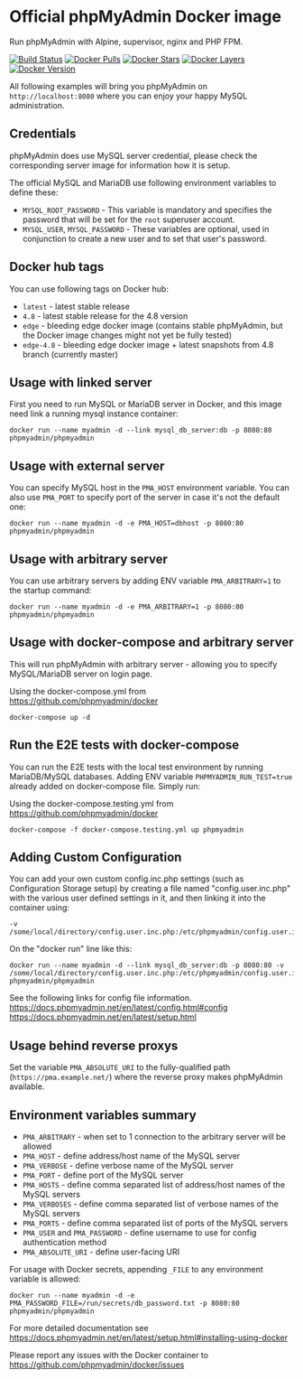 # Official phpMyAdmin Docker image

Run phpMyAdmin with Alpine, supervisor, nginx and PHP FPM.

[![Build Status](https://travis-ci.org/phpmyadmin/docker.svg?branch=master)](https://travis-ci.org/phpmyadmin/docker)
[![Docker Pulls](https://img.shields.io/docker/pulls/phpmyadmin/phpmyadmin.svg)][hub]
[![Docker Stars](https://img.shields.io/docker/stars/phpmyadmin/phpmyadmin.svg)][hub]
[![Docker Layers](https://images.microbadger.com/badges/image/phpmyadmin/phpmyadmin.svg)](https://microbadger.com/images/phpmyadmin/phpmyadmin "Get your own image badge on microbadger.com")
[![Docker Version](https://images.microbadger.com/badges/version/phpmyadmin/phpmyadmin.svg)](https://microbadger.com/images/phpmyadmin/phpmyadmin "Get your own version badge on microbadger.com")


All following examples will bring you phpMyAdmin on `http://localhost:8080`
where you can enjoy your happy MySQL administration.

## Credentials

phpMyAdmin does use MySQL server credential, please check the corresponding
server image for information how it is setup.

The official MySQL and MariaDB use following environment variables to define these:

* `MYSQL_ROOT_PASSWORD` - This variable is mandatory and specifies the password that will be set for the `root` superuser account.
* `MYSQL_USER`, `MYSQL_PASSWORD` - These variables are optional, used in conjunction to create a new user and to set that user's password.

## Docker hub tags

You can use following tags on Docker hub:

* `latest` - latest stable release
* `4.8` - latest stable release for the 4.8 version
* `edge` - bleeding edge docker image (contains stable phpMyAdmin, but the Docker image changes might not yet be fully tested)
* `edge-4.8` - bleeding edge docker image + latest snapshots from 4.8 branch (currently master)

## Usage with linked server

First you need to run MySQL or MariaDB server in Docker, and this image need
link a running mysql instance container:

```
docker run --name myadmin -d --link mysql_db_server:db -p 8080:80 phpmyadmin/phpmyadmin
```

## Usage with external server

You can specify MySQL host in the `PMA_HOST` environment variable. You can also
use `PMA_PORT` to specify port of the server in case it's not the default one:

```
docker run --name myadmin -d -e PMA_HOST=dbhost -p 8080:80 phpmyadmin/phpmyadmin
```

## Usage with arbitrary server

You can use arbitrary servers by adding ENV variable `PMA_ARBITRARY=1` to the startup command:

```
docker run --name myadmin -d -e PMA_ARBITRARY=1 -p 8080:80 phpmyadmin/phpmyadmin
```

## Usage with docker-compose and arbitrary server

This will run phpMyAdmin with arbitrary server - allowing you to specify MySQL/MariaDB
server on login page.

Using the docker-compose.yml from https://github.com/phpmyadmin/docker

```
docker-compose up -d
```

## Run the E2E tests with docker-compose

You can run the E2E tests with the local test environment by running MariaDB/MySQL databases. Adding ENV variable `PHPMYADMIN_RUN_TEST=true` already added on docker-compose file. Simply run:

Using the docker-compose.testing.yml from https://github.com/phpmyadmin/docker

```
docker-compose -f docker-compose.testing.yml up phpmyadmin
```

## Adding Custom Configuration

You can add your own custom config.inc.php settings (such as Configuration Storage setup) 
by creating a file named "config.user.inc.php" with the various user defined settings
in it, and then linking it into the container using:

```
-v /some/local/directory/config.user.inc.php:/etc/phpmyadmin/config.user.inc.php
```
On the "docker run" line like this:
``` 
docker run --name myadmin -d --link mysql_db_server:db -p 8080:80 -v /some/local/directory/config.user.inc.php:/etc/phpmyadmin/config.user.inc.php phpmyadmin/phpmyadmin
```

See the following links for config file information.
https://docs.phpmyadmin.net/en/latest/config.html#config
https://docs.phpmyadmin.net/en/latest/setup.html

## Usage behind reverse proxys

Set the variable ``PMA_ABSOLUTE_URI`` to the fully-qualified path (``https://pma.example.net/``) where the reverse proxy makes phpMyAdmin available.

## Environment variables summary

* ``PMA_ARBITRARY`` - when set to 1 connection to the arbitrary server will be allowed
* ``PMA_HOST`` - define address/host name of the MySQL server
* ``PMA_VERBOSE`` - define verbose name of the MySQL server
* ``PMA_PORT`` - define port of the MySQL server
* ``PMA_HOSTS`` - define comma separated list of address/host names of the MySQL servers
* ``PMA_VERBOSES`` - define comma separated list of verbose names of the MySQL servers
* ``PMA_PORTS`` -  define comma separated list of ports of the MySQL servers
* ``PMA_USER`` and ``PMA_PASSWORD`` - define username to use for config authentication method
* ``PMA_ABSOLUTE_URI`` - define user-facing URI

For usage with Docker secrets, appending ``_FILE`` to any environment variable is allowed:
```
docker run --name myadmin -d -e PMA_PASSWORD_FILE=/run/secrets/db_password.txt -p 8080:80 phpmyadmin/phpmyadmin
```

For more detailed documentation see https://docs.phpmyadmin.net/en/latest/setup.html#installing-using-docker

[hub]: https://hub.docker.com/r/phpmyadmin/phpmyadmin/

Please report any issues with the Docker container to https://github.com/phpmyadmin/docker/issues
